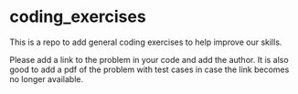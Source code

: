 # coding_exercises
This is a repo to add general coding exercises to help improve our skills.

Please add a link to the problem in your code and add the author. It is also
good to add a pdf of the problem with test cases in case the link becomes no
longer available.
